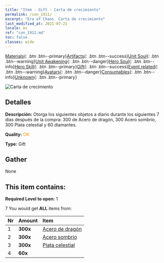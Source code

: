 ```yaml
---
title: "Item - Gift - Carta de crecimiento"
permalink: /con_1911/
excerpt: "Era of Chaos  Carta de crecimiento"
last_modified_at: 2021-07-21
locale: es
ref: "con_1911.md"
toc: false
classes: wide
---
```

 [Materials](/ItemsES/){: .btn .btn--primary}[Artifacts](/ItemsES/Artifacts/){: .btn .btn--success}[Unit Soul](/ItemsES/UnitSoul/){: .btn .btn--warning}[Unit Awakening](/ItemsES/UnitAwakening/){: .btn .btn--danger}[Hero Soul](/ItemsES/HeroSoul/){: .btn .btn--info}[Hero Skill](/ItemsES/HeroSkill/){: .btn .btn--primary}[Gift](/ItemsES/Gift/){: .btn .btn--success}[Event related](/ItemsES/Events/){: .btn .btn--warning}[Avatars](/ItemsES/Avatars/){: .btn .btn--danger}[Consumables](/ItemsES/Consumables/){: .btn .btn--info}[Unknown](/ItemsES/Unknown/){: .btn .btn--primary}

 ![Carta de crecimiento](/images/t/i_907318.png)

## Detalles
 **Descripción:** Otorga los siguientes objetos a diario durante los siguientes 7 días después de la compra: 300 de Acero de dragón, 300 Acero sombrío, 300 Plata celestial y 60 diamantes.

 **Quality:** <span style="color: #FF8C00">OK</span>

 **Type:** Gift

## Gather

  None

## This item contains:

 **Required Level to open:** 1

 7 You would get **ALL** items  from:

  | Nr | Amount |     Item    |
  |:---|:-------|:------------|
  | 1 |  **300x** | [Acero de dragón](/ItemsES/con_880/) |  | 
  | 2 |  **300x** | [Acero sombrío](/ItemsES/con_881/) |  | 
  | 3 |  **300x** | [Plata celestial](/ItemsES/con_882/) |  | 
  | 4 |  **60x** | <i class="fas fa-gem"/> |  | 
